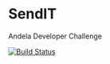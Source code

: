 # SendIT
Andela Developer Challenge

[![Build Status](https://travis-ci.com/mcaleb808/SendIT.svg?branch=master)](https://travis-ci.com/mcaleb808/SendIT)
